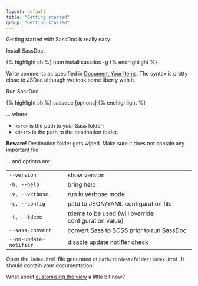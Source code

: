 ```yaml
---
layout: default
title: "Getting started"
group: "Getting started"
---
```


Getting started with SassDoc is really easy.

<div class="counter-steps">
<p class="counter-step">Install SassDoc.</p>

{% highlight sh %}
npm install sassdoc -g
{% endhighlight %}

<p class="counter-step">Write comments as specified in <a href="/documenting-your-items/">Document Your Items</a>. The syntax is pretty close to JSDoc although we took some liberty with it.</p>

<p class="counter-step">Run SassDoc.</p>

{% highlight sh %}
sassdoc <src> <dest> [options]
{% endhighlight %}

<p>... where:</p>

<ul>
<li><code>&lt;src&gt;</code> is the path to your Sass folder;</li>
<li><code>&lt;dest&gt;</code> is the path to the destination folder.</li>
</ul>

<div class="note  note--danger">
<p><strong>Beware!</strong> Destination folder gets wiped. Make sure it does not contain any important file.</p>
</div>

<p>... and options are:</p>

<table>
  <tbody>
    <tr>
      <td><code>--version</code></td>
      <td>show version</td>
    </tr>
    <tr>
      <td><code>-h, --help</code></td>
      <td>bring help</td>
    </tr>
    <tr>
      <td><code>-v, --verbose</code></td>
      <td>run in verbose mode</td>
    </tr>
    <tr>
      <td><code>-c, --config</code></td>
      <td>patd to JSON/YAML configuration file</td>
    </tr>
    <tr>
      <td><code>-t, --tdeme</code></td>
      <td>tdeme to be used (will override configuration value)</td>
    </tr>
    <tr>
      <td><code>--sass-convert</code></td>
      <td>convert Sass to SCSS prior to run SassDoc</td>
    </tr>
    <tr>
      <td><code>--no-update-notifier</code></td>
      <td>disable update notifier check</td>
    </tr>
  </tbody>
</table>

<p class="counter-step">Open the <code>index.html</code> file generated at <code>path/to/dest/folder/index.html</code>. It should contain your documentation!</p>

<p class="counter-step">What about <a href="/customising-the-view/">customising the view</a> a little bit now?</p>
</div>
